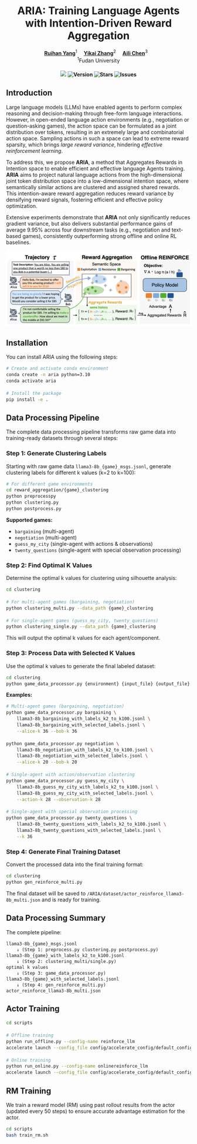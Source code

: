 <div align="center">

# ARIA: Training Language Agents with Intention-Driven Reward Aggregation


<div>
  <a href='https://scholar.google.com/citations?user=asTSVwQAAAAJ&hl=en' target='_blank'><b>Ruihan Yang</b></a><sup>1</sup>&emsp;
  <a href='https://ykzhang721.github.io/' target='_blank'><b>Yikai Zhang</b></a><sup>2</sup>&emsp;
  <a href='https://scholar.google.com/citations?user=FAJzMAQAAAAJ&hl=en' target='_blank'><b>Aili Chen</b></a><sup>3</sup>&emsp;
</div>
<div><sup>1</sup>Fudan University</div>

<div>

<h4>

![](https://img.shields.io/badge/PRs-welcome-brightgreen) 
<img src="https://img.shields.io/badge/Version-1.0-blue.svg" alt="Version">
<img src="https://img.shields.io/github/stars/rhyang2021/LoGU?color=yellow" alt="Stars">
<img src="https://img.shields.io/github/issues/rhyang2021/LoGU?color=red" alt="Issues">

</h4>
</div>
</div> <!-- 关闭外层的居中div -->


## Introduction

Large language models (LLMs) have enabled agents to perform complex reasoning and decision-making through free-form language interactions. However, in open-ended language action environments (e.g., negotiation or question-asking games), the action space can be formulated as a joint distribution over tokens, resulting in an extremely large and combinatorial action space. Sampling actions in such a space can lead to extreme reward sparsity, which brings *large reward variance*, hindering *effective reinforcement learning*.

To address this, we propose **ARIA**, a method that Aggregates Rewards in Intention space to enable efficient and effective language Agents training. **ARIA** aims to project natural language actions from the high-dimensional joint token distribution space into a low-dimensional intention space, where semantically similar actions are clustered and assigned shared rewards. This intention-aware reward aggregation reduces reward variance by densifying reward signals, fostering efficient and effective policy optimization.

Extensive experiments demonstrate that **ARIA** not only significantly reduces gradient variance, but also delivers substantial performance gains of average 9.95% across four downstream tasks (e.g., negotiation and text-based games), consistently outperforming strong offline and online RL baselines.


<div align="center">
<img width="810" alt="image" src="./figures/main.png">
</div>

## Installation

You can install ARIA using the following steps:

```bash
# Create and activate conda environment
conda create -n aria python=3.10
conda activate aria

# Install the package
pip install -e .
```

## Data Processing Pipeline

The complete data processing pipeline transforms raw game data into training-ready datasets through several steps:

### Step 1: Generate Clustering Labels

Starting with raw game data `llama3-8b_{game}_msgs.jsonl`, generate clustering labels for different k values (k=2 to k=100):

```bash
# For different game environments
cd reward_aggregation/{game}_clustering
python preprocesspy
python clustering.py 
python postprocess.py
```

**Supported games:**
- `bargaining` (multi-agent)
- `negotiation` (multi-agent) 
- `guess_my_city` (single-agent with actions & observations)
- `twenty_questions` (single-agent with special observation processing)

### Step 2: Find Optimal K Values

Determine the optimal k values for clustering using silhouette analysis:

```bash
cd clustering

# For multi-agent games (bargaining, negotiation)
python clustering_multi.py --data_path {game}_clustering

# For single-agent games (guess_my_city, twenty_questions)
python clustering_single.py --data_path {game}_clustering
```

This will output the optimal k values for each agent/component.

### Step 3: Process Data with Selected K Values

Use the optimal k values to generate the final labeled dataset:

```bash
cd clustering
python game_data_processor.py {environment} {input_file} {output_file} 
```

**Examples:**

```bash
# Multi-agent games (bargaining, negotiation)
python game_data_processor.py bargaining \
    llama3-8b_bargaining_with_labels_k2_to_k100.jsonl \
    llama3-8b_bargaining_with_selected_labels.jsonl \
    --alice-k 36 --bob-k 36

python game_data_processor.py negotiation \
    llama3-8b_negotiation_with_labels_k2_to_k100.jsonl \
    llama3-8b_negotiation_with_selected_labels.jsonl \
    --alice-k 20 --bob-k 20

# Single-agent with action/observation clustering
python game_data_processor.py guess_my_city \
    llama3-8b_guess_my_city_with_labels_k2_to_k100.jsonl \
    llama3-8b_guess_my_city_with_selected_labels.jsonl \
    --action-k 28 --observation-k 28

# Single-agent with special observation processing
python game_data_processor.py twenty_questions \
    llama3-8b_twenty_questions_with_labels_k2_to_k100.jsonl \
    llama3-8b_twenty_questions_with_selected_labels.jsonl \
    --k 36
```

### Step 4: Generate Final Training Dataset

Convert the processed data into the final training format:

```bash
cd clustering
python gen_reinforce_multi.py
```

The final dataset will be saved to `/ARIA/dataset/actor_reinforce_llama3-8b_multi.json` and is ready for training.

## Data Processing Summary

The complete pipeline:

```
llama3-8b_{game}_msgs.jsonl
    ↓ (Step 1: preprocess.py clustering.py postprocess.py)
llama3-8b_{game}_with_labels_k2_to_k100.jsonl
    ↓ (Step 2: clustering_multi/single.py)
optimal k values
    ↓ (Step 3: game_data_processor.py)
llama3-8b_{game}_with_selected_labels.jsonl
    ↓ (Step 4: gen_reinforce_multi.py)
actor_reinforce_llama3-8b_multi.json
```

## Actor Training

```bash
cd scripts

# Offline training
python run_offline.py --config-name reinforce_llm
accelerate launch --config_file config/accelerate_config/default_config.yaml run_offline.py --config-name reinforce_llm

# Online training
python run_online.py --config-name onlinereinforce_llm
accelerate launch --config_file config/accelerate_config/default_config.yaml run_online.py --config-name onlinereinforce_llm
```

## RM Training
We train a reward model (RM) using past rollout results from the actor (updated every 50 steps) to ensure accurate advantage estimation for the actor.

```bash
cd scripts
bash train_rm.sh
```
